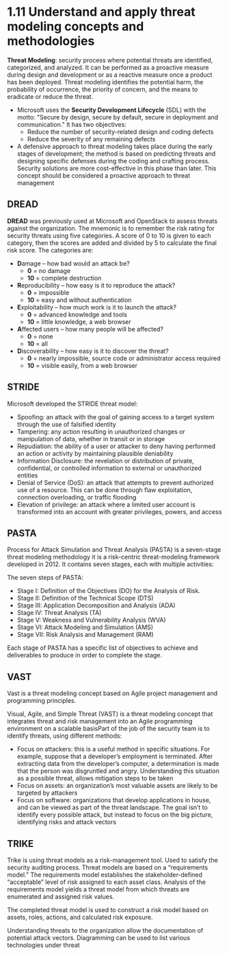 # 1.11 Understand and apply threat modeling concepts and methodologies

**Threat Modeling**: security process where potential threats are identified, categorized, and analyzed. It can be performed as a proactive measure during design and development or as a reactive measure once a product has been deployed. Threat modeling identifies the potential harm, the probability of occurrence, the priority of concern, and the means to eradicate or reduce the threat.

* Microsoft uses the **Security Development Lifecycle** (SDL) with the motto: "Secure by design, secure by default, secure in deployment and communication." It has two objectives:
  * Reduce the number of security-related design and coding defects
  * Reduce the severity of any remaining defects
* A defensive approach to threat modeling takes place during the early stages of development; the method is based on predicting threats and designing specific defenses during the coding and crafting process. Security solutions are more cost-effective in this phase than later. This concept should be considered a proactive approach to threat management

## DREAD

**DREAD** was previously used at Microsoft and OpenStack to assess threats against the organization. The mnemonic is to remember the risk rating for security threats using five categories. A score of 0 to 10 is given to each category, then the scores are added and divided by 5 to calculate the final risk score. The categories are:

* **D**amage – how bad would an attack be?
  * **0** = no damage
  * **10** = complete destruction
* **R**eproducibility – how easy is it to reproduce the attack?
  * **0** = impossible
  * **10** = easy and without authentication
* **E**xploitability – how much work is it to launch the attack?
  * **0** = advanced knowledge and tools
  * **10** = little knowledge, a web browser
* **A**ffected users – how many people will be affected?
  * **0** = none
  * **10** = all
* **D**iscoverability – how easy is it to discover the threat?
  * **0** = nearly impossible, source code or administrator access required
  * **10** = visible easily, from a web browser

## STRIDE

Microsoft developed the STRIDE threat model:

* Spoofing: an attack with the goal of gaining access to a target system through the use of falsified identity
* Tampering: any action resulting in unauthorized changes or manipulation of data, whether in transit or in storage
* Repudiation: the ability of a user or attacker to deny having performed an action or activity by maintaining plausible deniability
* Information Disclosure: the revelation or distribution of private, confidential, or controlled information to external or unauthorized entities
* Denial of Service (DoS): an attack that attempts to prevent authorized use of a resource. This can be done through flaw exploitation, connection overloading, or traffic flooding
* Elevation of privilege: an attack where a limited user account is transformed into an account with greater privileges, powers, and access

## PASTA

Process for Attack Simulation and Threat Analysis (PASTA) is a seven-stage threat modeling methodology it is a risk-centric threat-modeling framework developed in 2012. It contains seven stages, each with multiple activities:

The seven steps of PASTA:

* Stage I: Definition of the Objectives (DO) for the Analysis of Risk.
* Stage II: Definition of the Technical Scope (DTS)
* Stage III: Application Decomposition and Analysis (ADA)
* Stage IV: Threat Analysis (TA)
* Stage V: Weakness and Vulnerability Analysis (WVA)
* Stage VI: Attack Modeling and Simulation (AMS)
* Stage VII: Risk Analysis and Management (RAM)

Each stage of PASTA has a specific list of objectives to achieve and deliverables to produce in order to complete the stage.

## VAST

Vast is a threat modeling concept based on Agile project management and programming principles.

Visual, Agile, and Simple Threat (VAST) is a threat modeling concept that integrates threat and risk management into an Agile programming environment on a scalable basisPart of the job of the security team is to identify threats, using different methods:

* Focus on attackers: this is a useful method in specific situations. For example, suppose that a developer’s employment is terminated. After extracting data from the developer’s computer, a determination is made that the person was disgruntled and angry. Understanding this situation as a possible threat, allows mitigation steps to be taken
* Focus on assets: an organization’s most valuable assets are likely to be targeted by attackers
* Focus on software: organizations that develop applications in house, and can be viewed as part of the threat landscape. The goal isn’t to identify every possible attack, but instead to focus on the big picture, identifying risks and attack vectors

## TRIKE

Trike is using threat models as a risk-management tool. Used to satisfy the security auditing process. Threat models are based on a “requirements model.” The requirements model establishes the stakeholder-defined “acceptable” level of risk assigned to each asset class. Analysis of the requirements model yields a threat model from which threats are enumerated and assigned risk values.&#x20;

The completed threat model is used to construct a risk model based on assets, roles, actions, and calculated risk exposure.

Understanding threats to the organization allow the documentation of potential attack vectors. Diagramming can be used to list various technologies under threat
